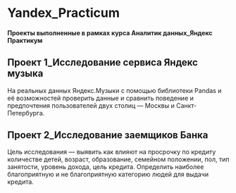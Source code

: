 # Yandex_Practicum
#### Проекты выполненные в рамках курса Аналитик данных_Яндекс Практикум

## Проект 1_Исследование сервиса Яндекс музыка
На реальных данных Яндекс.Музыки c помощью библиотеки Pandas и её возможностей проверить данные и сравнить поведение и предпочтения пользователей двух столиц — Москвы и Санкт-Петербурга.

## Проект 2_Исследование заемщиков Банка

Цель исследования — выявить как влияют на просрочку по кредиту количестве детей, возраст,
образование, семейном положении, пол, тип занятости, уровень дохода, цель кредита.
Определить наиболее благоприятную и не благоприятную категорию людей для выдачи кредита.

